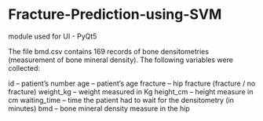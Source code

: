 # Fracture-Prediction-using-SVM

module used for UI - PyQt5

The file bmd.csv contains 169 records of bone densitometries (measurement of bone mineral density). The following variables were collected:

id – patient’s number
age – patient’s age
fracture – hip fracture (fracture / no fracture)
weight_kg – weight measured in Kg
height_cm – height measure in cm
waiting_time – time the patient had to wait for the densitometry (in minutes)
bmd – bone mineral density measure in the hip
